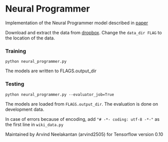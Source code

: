# Neural Programmer

Implementation of the Neural Programmer model described in [paper](https://openreview.net/pdf?id=ry2YOrcge)

Download and extract the data from [dropbox](https://www.dropbox.com/s/9tvtcv6lmy51zfw/data.zip?dl=0). Change the ``data_dir FLAG`` to the location of the data.

### Training 
``python neural_programmer.py`` 

The models are written to FLAGS.output_dir

### Testing 
``python neural_programmer.py --evaluator_job=True``

The models are loaded from ``FLAGS.output_dir``. The evaluation is done on development data.

In case of errors because of encoding, add ``"# -*- coding: utf-8 -*-"`` as the first line in ``wiki_data.py``

Maintained by Arvind Neelakantan (arvind2505) for Tensorflow version 0.10
